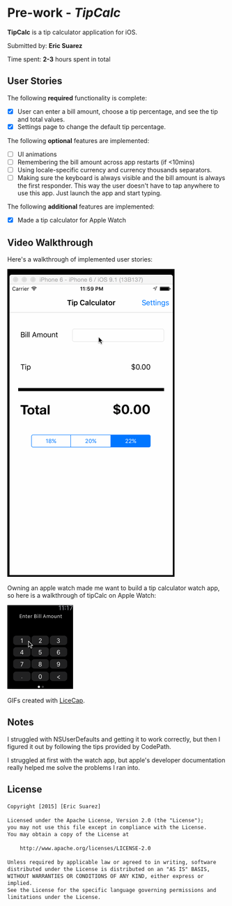 # Pre-work - *TipCalc*

**TipCalc** is a tip calculator application for iOS.

Submitted by: **Eric Suarez**

Time spent: **2-3** hours spent in total

## User Stories

The following **required** functionality is complete:

* [x] User can enter a bill amount, choose a tip percentage, and see the tip and total values.
* [x] Settings page to change the default tip percentage.

The following **optional** features are implemented:
* [ ] UI animations
* [ ] Remembering the bill amount across app restarts (if <10mins)
* [ ] Using locale-specific currency and currency thousands separators.
* [ ] Making sure the keyboard is always visible and the bill amount is always the first responder. This way the user doesn't have to tap anywhere to use this app. Just launch the app and start typing.

The following **additional** features are implemented:

- [x] Made a tip calculator for Apple Watch

## Video Walkthrough 

Here's a walkthrough of implemented user stories:

<img src='codepathDemo.gif' title='Video Walkthrough' width='' alt='Video Walkthrough' />

Owning an apple watch made me want to build a tip calculator watch app, so here is a walkthrough of tipCalc on Apple Watch:

<img src='tipCalcWatchDemo.gif' title='Watch Walkthrough' width='' alt='Watch Walkthrough' />

GIFs created with [LiceCap](http://www.cockos.com/licecap/).

## Notes

I struggled with NSUserDefaults and getting it to work correctly, but then I figured it out by following the tips provided by CodePath.

I struggled at first with the watch app, but apple's developer documentation really helped me solve the problems I ran into.

## License

    Copyright [2015] [Eric Suarez]

    Licensed under the Apache License, Version 2.0 (the "License");
    you may not use this file except in compliance with the License.
    You may obtain a copy of the License at

        http://www.apache.org/licenses/LICENSE-2.0

    Unless required by applicable law or agreed to in writing, software
    distributed under the License is distributed on an "AS IS" BASIS,
    WITHOUT WARRANTIES OR CONDITIONS OF ANY KIND, either express or implied.
    See the License for the specific language governing permissions and
    limitations under the License.
